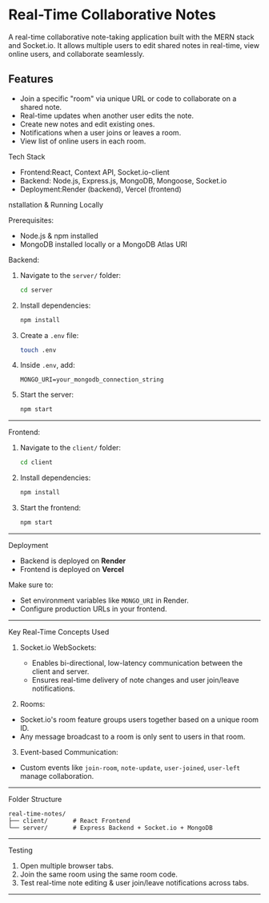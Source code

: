 
# Real-Time Collaborative Notes

A real-time collaborative note-taking application built with the MERN stack and Socket.io. It allows multiple users to edit shared notes in real-time, view online users, and collaborate seamlessly.

## Features

- Join a specific "room" via unique URL or code to collaborate on a shared note.
- Real-time updates when another user edits the note.
- Create new notes and edit existing ones.
- Notifications when a user joins or leaves a room.
- View list of online users in each room.


 Tech Stack

- Frontend:React, Context API, Socket.io-client
- Backend: Node.js, Express.js, MongoDB, Mongoose, Socket.io
- Deployment:Render (backend), Vercel (frontend)



nstallation & Running Locally

Prerequisites:

- Node.js & npm installed
- MongoDB installed locally or a MongoDB Atlas URI

 Backend:

1. Navigate to the `server/` folder:
     ```bash
     cd server
      ```

2. Install dependencies:
   ```bash
   npm install
   ```

3. Create a `.env` file:
   ```bash
   touch .env
   ```

4. Inside `.env`, add:
   ```
   MONGO_URI=your_mongodb_connection_string
   ```

5. Start the server:
   ```bash
   npm start
   ```

---

Frontend:

1. Navigate to the `client/` folder:
   ```bash
   cd client
   ```

2. Install dependencies:
   ```bash
   npm install
   ```

3. Start the frontend:
   ```bash
   npm start
   ```

---

Deployment

- Backend is deployed on **Render**
- Frontend is deployed on **Vercel**
  
Make sure to:
- Set environment variables like `MONGO_URI` in Render.
- Configure production URLs in your frontend.

---

 Key Real-Time Concepts Used

1. Socket.io WebSockets:
   - Enables bi-directional, low-latency communication between the client and server.
   - Ensures real-time delivery of note changes and user join/leave notifications.

 2. Rooms:
   - Socket.io's room feature groups users together based on a unique room ID.
   - Any message broadcast to a room is only sent to users in that room.

 3. Event-based Communication:
   - Custom events like `join-room`, `note-update`, `user-joined`, `user-left` manage collaboration.

---

 Folder Structure

```
real-time-notes/
├── client/       # React Frontend
└── server/       # Express Backend + Socket.io + MongoDB
```

---

Testing

1. Open multiple browser tabs.
2. Join the same room using the same room code.
3. Test real-time note editing & user join/leave notifications across tabs.

---

